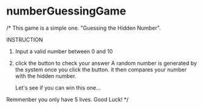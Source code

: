# numberGuessingGame
/*
This game is a simple one. "Guessing the Hidden Number".

INSTRUCTION

1.  Input a valid number between 0 and 10

2.  click the button to check your answer
    A random number is generated by the system once you click
    the button. it then compares your number with the hidden number.

    Let's see if you can win this one...

Remmenber you only have 5 lives. Good Luck!
*/